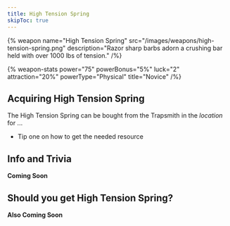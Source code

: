 ```yaml
---
title: High Tension Spring
skipToc: true
---
```


{% weapon
 name="High Tension Spring"
 src="/images/weapons/high-tension-spring.png"
 description="Razor sharp barbs adorn a crushing bar held with over 1000 lbs of tension."
/%}

{% weapon-stats
 power="75"
 powerBonus="5%"
 luck="2"
 attraction="20%"
 powerType="Physical"
 title="Novice"
/%}

## Acquiring High Tension Spring

The High Tension Spring can be bought from the Trapsmith in the *location* for ...

- Tip one on how to get the needed resource

## Info and Trivia

**Coming Soon**

## Should you get High Tension Spring?

**Also Coming Soon**
